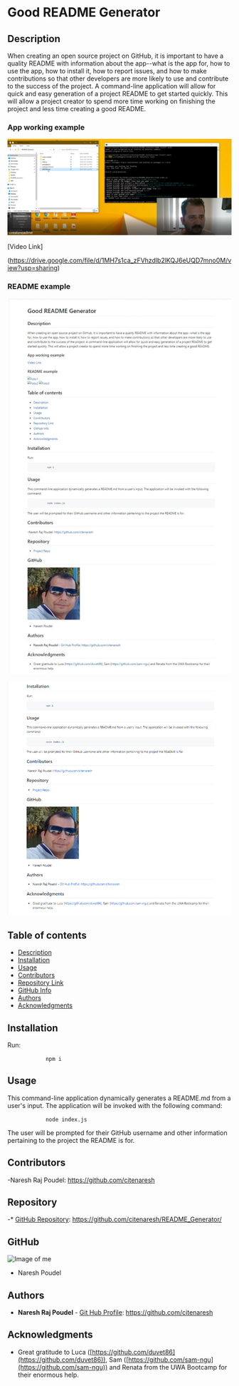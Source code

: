 
# **Good README Generator**

## Description 

When creating an open source project on GitHub, it is important to have a quality README with information about the app--what is the app for, how to use the app, how to install it, how to report issues, and how to make contributions so that other developers are more likely to use and contribute to the success of the project. A command-line application will allow for quick and easy generation of a project README to get started quickly. This will allow a project creator to spend more time working on finishing the project and less time creating a good README.   

### App working example

 

![](video_still.png)

[Video Link]

(https://drive.google.com/file/d/1MH7s1ca_zFVhzdlb2lKQJ6eUQD7mno0M/view?usp=sharing)

### README example

![](pic1.png)


![](pic2.png)







## Table of contents

- [Description](#Description)
- [Installation](#Installation)
- [Usage](#Usage)
- [Contributors](#Contributors)
- [Repository Link](#Repository)
- [GitHub Info](#GitHub) 
- [Authors](#Authors)
- [Acknowledgments](#Acknowledgments)


## Installation
Run:

                npm i

## Usage

This command-line application dynamically generates a README.md from a user's input. The application will be invoked with the following command:

                node index.js

The user will be prompted for their GitHub username and other information pertaining to the project the README is for.


## Contributors

-Naresh Raj Poudel: https://github.com/citenaresh


## Repository

-* [GitHub Repository](https://github.com/citenaresh/README_Generator/): https://github.com/citenaresh/README_Generator/

## GitHub

![Image of me](https://avatars.githubusercontent.com/u/73706869?s=400&u=632b8c02a3fd90f21d168e4e8303fe15240c0804&v=4)
- Naresh Poudel

## Authors

* **Naresh Raj Poudel** - [Git Hub Profile](https://github.com/citenaresh): https://github.com/citenaresh

## Acknowledgments

* Great gratitude to Luca ([https://github.com/duvet86](https://github.com/duvet86)), Sam ([https://github.com/sam-ngu](https://github.com/sam-ngu)) and Renata from the UWA Bootcamp for their enormous help.
